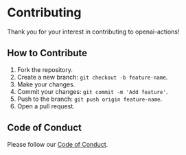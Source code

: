 # Contributing

Thank you for your interest in contributing to openai-actions!

## How to Contribute

1. Fork the repository.
2. Create a new branch: `git checkout -b feature-name`.
3. Make your changes.
4. Commit your changes: `git commit -m 'Add feature'`.
5. Push to the branch: `git push origin feature-name`.
6. Open a pull request.

## Code of Conduct

Please follow our [Code of Conduct](CODE_OF_CONDUCT.md).
